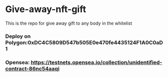 # Give-away-nft-gift
This is the repo for give away gift to any body in the whitelist
### Deploy on Polygon:0xDC4C5809D547b505E0e470fe4435124F1A0C0aD1
### Opensea: https://testnets.opensea.io/collection/unidentified-contract-86nc54aaqi
